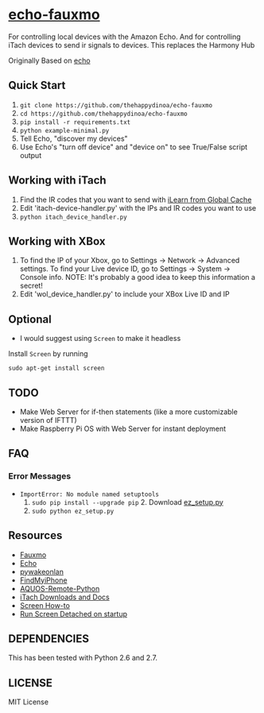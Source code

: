 # [echo-fauxmo](https://thehappydinoa.github.io/echo-fauxmo/)

For controlling local devices with the Amazon Echo. And for controlling iTach devices to send ir signals to devices. This replaces the Harmony Hub

Originally Based on [echo](https://github.com/toddmedema/echo)

## Quick Start

1.  `git clone https://github.com/thehappydinoa/echo-fauxmo`
2.  `cd https://github.com/thehappydinoa/echo-fauxmo`
3.  `pip install -r requirements.txt`
4.  `python example-minimal.py`
5.  Tell Echo, "discover my devices"
6.  Use Echo's "turn off device" and "device on" to see True/False script output

## Working with iTach

1.  Find the IR codes that you want to send with [iLearn from Global Cache](https://www.globalcache.com/files/software/iLearn.exe)
2.  Edit 'itach-device-handler.py' with the IPs and IR codes you want to use
3.  `python itach_device_handler.py`

## Working with XBox

1.  To find the IP of your Xbox, go to Settings -> Network -> Advanced settings. To find your Live device ID, go to Settings -> System -> Console info. NOTE: It's probably a good idea to keep this information a secret!
2.  Edit 'wol_device_handler.py' to include your XBox Live ID and IP

## Optional

-   I would suggest using `Screen` to make it headless

Install `Screen` by running

    sudo apt-get install screen

## TODO

-   Make Web Server for if-then statements (like a more customizable version of IFTTT)
-   Make Raspberry Pi OS with Web Server for instant deployment

## FAQ

### Error Messages

-   `ImportError: No module named setuptools` 
    1.  `sudo pip install --upgrade pip`
        		2\. Download [ez_setup.py](https://bitbucket.org/pypa/setuptools/downloads/ez_setup.py)
    2.  `sudo python ez_setup.py`

## Resources

-   [Fauxmo](https://github.com/makermusings/fauxmo)
-   [Echo](https://github.com/toddmedema/echo)
-   [pywakeonlan](https://github.com/remcohaszing/pywakeonlan)
-   [FindMyiPhone](https://github.com/manwhoami/FindMyiPhone)
-   [AQUOS-Remote-Python](https://github.com/thehappydinoa/AQUOS-Remote-Python)
-   [iTach Downloads and Docs](https://www.globalcache.com/downloads/)
-   [Screen How-to](https://www.rackaid.com/blog/linux-screen-tutorial-and-how-to/)
-   [Run Screen Detached on startup](https://coderwall.com/p/quflrg/run-a-script-on-startup-in-a-detached-screen-on-a-raspberry-pi)

## DEPENDENCIES

This has been tested with Python 2.6 and 2.7.

## LICENSE

MIT License
